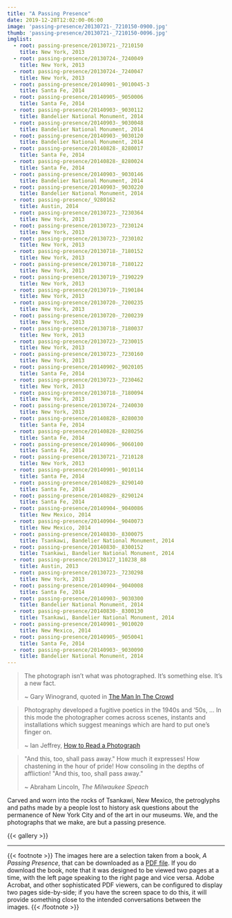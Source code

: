 ```yaml
---
title: "A Passing Presence"
date: 2019-12-28T12:02:00-06:00
image: 'passing-presence/20130721-_7210150-0900.jpg'
thumb: 'passing-presence/20130721-_7210150-0096.jpg'
imglist:
  - root: passing-presence/20130721-_7210150
    title: New York, 2013
  - root: passing-presence/20130724-_7240049
    title: New York, 2013
  - root: passing-presence/20130724-_7240047
    title: New York, 2013
  - root: passing-presence/20140901-_9010045-3
    title: Santa Fe, 2014
  - root: passing-presence/20140905-_9050006
    title: Santa Fe, 2014
  - root: passing-presence/20140903-_9030112
    title: Bandelier National Monument, 2014
  - root: passing-presence/20140903-_9030048
    title: Bandelier National Monument, 2014
  - root: passing-presence/20140903-_9030120
    title: Bandelier National Monument, 2014
  - root: passing-presence/20140828-_8280017
    title: Santa Fe, 2014
  - root: passing-presence/20140828-_8280024
    title: Santa Fe, 2014
  - root: passing-presence/20140903-_9030146
    title: Bandelier National Monument, 2014
  - root: passing-presence/20140903-_9030220
    title: Bandelier National Monument, 2014
  - root: passing-presence/_9280162
    title: Austin, 2014
  - root: passing-presence/20130723-_7230364
    title: New York, 2013
  - root: passing-presence/20130723-_7230124
    title: New York, 2013
  - root: passing-presence/20130723-_7230102
    title: New York, 2013
  - root: passing-presence/20130718-_7180152
    title: New York, 2013
  - root: passing-presence/20130718-_7180122
    title: New York, 2013
  - root: passing-presence/20130719-_7190229
    title: New York, 2013
  - root: passing-presence/20130719-_7190184
    title: New York, 2013
  - root: passing-presence/20130720-_7200235
    title: New York, 2013
  - root: passing-presence/20130720-_7200239
    title: New York, 2013
  - root: passing-presence/20130718-_7180037
    title: New York, 2013
  - root: passing-presence/20130723-_7230015
    title: New York, 2013
  - root: passing-presence/20130723-_7230160
    title: New York, 2013
  - root: passing-presence/20140902-_9020105
    title: Santa Fe, 2014
  - root: passing-presence/20130723-_7230462
    title: New York, 2013
  - root: passing-presence/20130718-_7180094
    title: New York, 2013
  - root: passing-presence/20130724-_7240030
    title: New York, 2013
  - root: passing-presence/20140828-_8280030
    title: Santa Fe, 2014
  - root: passing-presence/20140828-_8280256
    title: Santa Fe, 2014
  - root: passing-presence/20140906-_9060100
    title: Santa Fe, 2014
  - root: passing-presence/20130721-_7210128
    title: New York, 2013
  - root: passing-presence/20140901-_9010114
    title: Santa Fe, 2014
  - root: passing-presence/20140829-_8290140
    title: Santa Fe, 2014
  - root: passing-presence/20140829-_8290124
    title: Santa Fe, 2014
  - root: passing-presence/20140904-_9040086
    title: New Mexico, 2014
  - root: passing-presence/20140904-_9040073
    title: New Mexico, 2014
  - root: passing-presence/20140830-_8300075
    title: Tsankawi, Bandelier National Monument, 2014
  - root: passing-presence/20140830-_8300152
    title: Tsankawi, Bandelier National Monument, 2014
  - root: passing-presence/20130127_110238_88
    title: Austin, 2013
  - root: passing-presence/20130723-_7230298
    title: New York, 2013
  - root: passing-presence/20140904-_9040008
    title: Santa Fe, 2014
  - root: passing-presence/20140903-_9030300
    title: Bandelier National Monument, 2014
  - root: passing-presence/20140830-_8300130
    title: Tsankawi, Bandelier National Monument, 2014
  - root: passing-presence/20140901-_9010020
    title: New Mexico, 2014
  - root: passing-presence/20140905-_9050041
    title: Santa Fe, 2014
  - root: passing-presence/20140903-_9030090
    title: Bandelier National Monument, 2014
---
```


>The photograph isn’t what was photographed. It’s something else. It’s a new fact.
>
> ~ Gary Winogrand, quoted in [The Man In The Crowd](https://www.amazon.com/Man-Crowd-Uneasy-Streets-Winogrand/dp/1881337057)

> Photography developed a fugitive poetics in the 1940s and ‘50s, ... In this mode the photographer comes across scenes, instants and installations which suggest meanings which are hard to put one’s finger on.
>
> ~ Ian Jeffrey, [How to Read a Photograph](https://www.amazon.com/How-Read-Photograph-Lessons-Photographers/dp/0810972972)

>"And this, too, shall pass away." How much it expresses! How chastening in the hour of pride! How consoling in the depths of affliction! "And this, too, shall pass away."
>
> ~ Abraham Lincoln, _The Milwaukee Speach_

Carved and worn into the rocks of Tsankawi, New Mexico, the petroglyphs and paths made by a people lost to history
ask questions about the permanence of New York City and of the art in our museums. We, and the photographs that we
make, are but a passing presence.

{{< gallery >}}

---
{{< footnote >}}
The images here are a selection taken from a book, *A Passing Presence*, that can be downloaded as a [PDF file](/books/A-Passing-Presence.pdf).
If you do download the book, note that it was designed to be viewed two pages at a time, with the left page speaking to the right
page and vice versa. Adobe Acrobat, and other sophisticated PDF viewers, can be configured to display two pages side-by-side;
if you have the screen space to do this, it will provide something close to the intended conversations between the images.
{{< /footnote >}}
